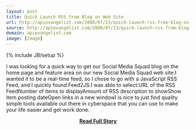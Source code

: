 ```yaml
---
layout: post
title: Quick Launch RSS from Blog on Web Site
url: http://apievangelist.com/2008/07/23/quick-launch-rss-from-blog-on-web-site/
source: http://apievangelist.com/2008/07/23/quick-launch-rss-from-blog-on-web-site/
domain: apievangelist.com
image: [Image]
---
```

{% include JB/setup %}<p>I was looking for a quick way to get our Social Media Squad blog on the home page and feature area on our new Social Media Squad web site.I wanted it to be a real-time feed, so I chose to go with a JavaScript RSS Feed, and I quickly found Feed2JS.I was able to select:URL of the RSS FeedNumber of items to displayAmount of RSS description to showShow item posting dateOpen links in a new windowI is nice to just find quality simple tools available out there in cyberspace that you can use to make your life easier.and get work done.</p>
<center><p><a href="http://apievangelist.com/2008/07/23/quick-launch-rss-from-blog-on-web-site/" style='padding:25px; font-sze:18px; font-weight: bold;'>Read Full Story</a></p></center>
